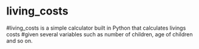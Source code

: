 # living_costs

#living_costs is a simple calculator built in Python that calculates livings costs
#given several variables such as number of children, age of children and so on.

